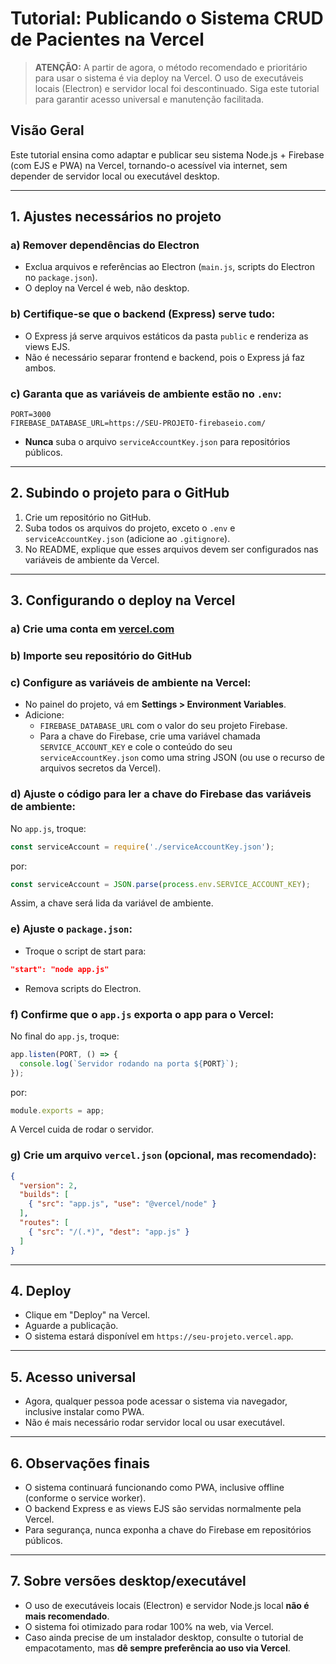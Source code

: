 # Tutorial: Publicando o Sistema CRUD de Pacientes na Vercel

> **ATENÇÃO:** A partir de agora, o método recomendado e prioritário para usar o sistema é via deploy na Vercel. O uso de executáveis locais (Electron) e servidor local foi descontinuado. Siga este tutorial para garantir acesso universal e manutenção facilitada.

## Visão Geral
Este tutorial ensina como adaptar e publicar seu sistema Node.js + Firebase (com EJS e PWA) na Vercel, tornando-o acessível via internet, sem depender de servidor local ou executável desktop.

---

## 1. Ajustes necessários no projeto

### a) Remover dependências do Electron
- Exclua arquivos e referências ao Electron (`main.js`, scripts do Electron no `package.json`).
- O deploy na Vercel é web, não desktop.

### b) Certifique-se que o backend (Express) serve tudo:
- O Express já serve arquivos estáticos da pasta `public` e renderiza as views EJS.
- Não é necessário separar frontend e backend, pois o Express já faz ambos.

### c) Garanta que as variáveis de ambiente estão no `.env`:
```env
PORT=3000
FIREBASE_DATABASE_URL=https://SEU-PROJETO-firebaseio.com/
```
- **Nunca** suba o arquivo `serviceAccountKey.json` para repositórios públicos.

---

## 2. Subindo o projeto para o GitHub

1. Crie um repositório no GitHub.
2. Suba todos os arquivos do projeto, exceto o `.env` e `serviceAccountKey.json` (adicione ao `.gitignore`).
3. No README, explique que esses arquivos devem ser configurados nas variáveis de ambiente da Vercel.

---

## 3. Configurando o deploy na Vercel

### a) Crie uma conta em [vercel.com](https://vercel.com)

### b) Importe seu repositório do GitHub

### c) Configure as variáveis de ambiente na Vercel:
- No painel do projeto, vá em **Settings > Environment Variables**.
- Adicione:
  - `FIREBASE_DATABASE_URL` com o valor do seu projeto Firebase.
  - Para a chave do Firebase, crie uma variável chamada `SERVICE_ACCOUNT_KEY` e cole o conteúdo do seu `serviceAccountKey.json` como uma string JSON (ou use o recurso de arquivos secretos da Vercel).

### d) Ajuste o código para ler a chave do Firebase das variáveis de ambiente:
No `app.js`, troque:
```js
const serviceAccount = require('./serviceAccountKey.json');
```
por:
```js
const serviceAccount = JSON.parse(process.env.SERVICE_ACCOUNT_KEY);
```
Assim, a chave será lida da variável de ambiente.

### e) Ajuste o `package.json`:
- Troque o script de start para:
```json
"start": "node app.js"
```
- Remova scripts do Electron.

### f) Confirme que o `app.js` exporta o app para o Vercel:
No final do `app.js`, troque:
```js
app.listen(PORT, () => {
  console.log(`Servidor rodando na porta ${PORT}`);
});
```
por:
```js
module.exports = app;
```
A Vercel cuida de rodar o servidor.

### g) Crie um arquivo `vercel.json` (opcional, mas recomendado):
```json
{
  "version": 2,
  "builds": [
    { "src": "app.js", "use": "@vercel/node" }
  ],
  "routes": [
    { "src": "/(.*)", "dest": "app.js" }
  ]
}
```

---

## 4. Deploy

- Clique em "Deploy" na Vercel.
- Aguarde a publicação.
- O sistema estará disponível em `https://seu-projeto.vercel.app`.

---

## 5. Acesso universal

- Agora, qualquer pessoa pode acessar o sistema via navegador, inclusive instalar como PWA.
- Não é mais necessário rodar servidor local ou usar executável.

---

## 6. Observações finais

- O sistema continuará funcionando como PWA, inclusive offline (conforme o service worker).
- O backend Express e as views EJS são servidas normalmente pela Vercel.
- Para segurança, nunca exponha a chave do Firebase em repositórios públicos.

---

## 7. Sobre versões desktop/executável

- O uso de executáveis locais (Electron) e servidor Node.js local **não é mais recomendado**.
- O sistema foi otimizado para rodar 100% na web, via Vercel.
- Caso ainda precise de um instalador desktop, consulte o tutorial de empacotamento, mas **dê sempre preferência ao uso via Vercel**.


